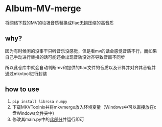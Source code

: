 # Album-MV-merge

将网络下载的MV的垃圾音质替换成flac无损压缩的高音质

## why?

因为有时候闲的没事干只听音乐没感觉，但是看mv的话会感觉音质不行，而如果自己手动进行替换的话可能还会出现音轨没对齐导致音画不同步

所以此仓库中就会自动判断mv和提供的flac文件的音质以及计算并对齐其音轨并通过mkvtool进行封装

## how to use

1. `pip install librosa numpy`
2. 下载MKVToolnix并将mkvmerge放入环境变量（Windows中可以直接放在c盘Windows文件夹中）
3. 修改其main.py中的[此部分](https://github.com/misaka10843/Album-MV-merge/blob/a1ded51b066fdb49387b33cdb37ca0a16f7afca6/main.py#L177C1-L182C6)并运行即可
